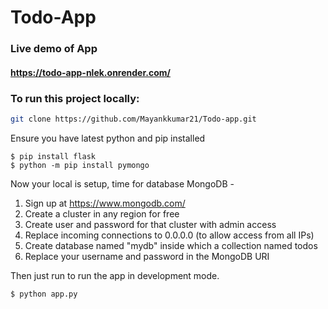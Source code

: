 # Todo-App

### Live demo of App

#### https://todo-app-nlek.onrender.com/

### To run this project locally:

``` bash
git clone https://github.com/Mayankkumar21/Todo-app.git
```
Ensure you have latest python and pip installed
``` pip
$ pip install flask
$ python -m pip install pymongo
```
Now your local is setup, time for database
MongoDB - 
1) Sign up at https://www.mongodb.com/
2) Create a cluster in any region for free
3) Create user and password for that cluster with admin access
4) Replace incoming connections to 0.0.0.0 (to allow access from all IPs)
5) Create database named "mydb" inside which a collection named todos
6) Replace your username and password in the MongoDB URI

Then just run to run the app in development mode.
```bash
$ python app.py
```
